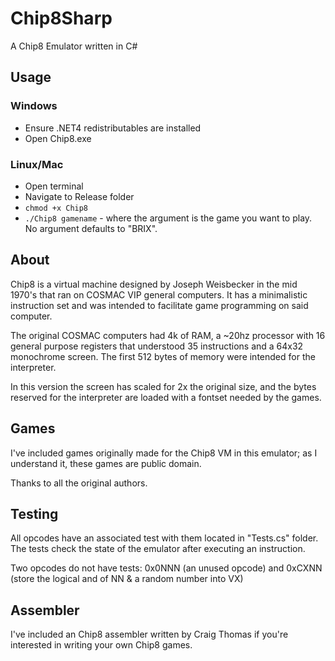 # Chip8Sharp
A Chip8 Emulator written in C#

## Usage

### Windows
- Ensure .NET4 redistributables are installed
- Open Chip8.exe

### Linux/Mac
- Open terminal
- Navigate to Release folder
- `chmod +x Chip8`
- `./Chip8 gamename` - where the argument is the game you want to play. No argument defaults to "BRIX".

## About
Chip8 is a virtual machine designed by Joseph Weisbecker in the mid 1970's that ran on COSMAC VIP general computers. It has a minimalistic instruction set and
was intended to facilitate game programming on said computer. 

The original COSMAC computers had 4k of RAM, a ~20hz processor with 16 general purpose registers that understood 35 instructions and a 64x32 monochrome screen. The first 512 bytes of memory were intended for the interpreter.

In this version the screen has scaled for 2x the original size, and the bytes reserved for the interpreter are loaded with a fontset 
needed by the games.

## Games
I've included games originally made for the Chip8 VM in this emulator; as I understand it, these games are public domain.

Thanks to all the original authors.

## Testing
All opcodes have an associated test with them located in "Tests.cs" folder. The tests check the state of the emulator after executing an instruction.

Two opcodes do not have tests: 0x0NNN (an unused opcode) and 0xCXNN (store the logical and of NN & a random number into VX)

## Assembler
I've included an Chip8 assembler written by Craig Thomas if you're interested in writing your own Chip8 games.

